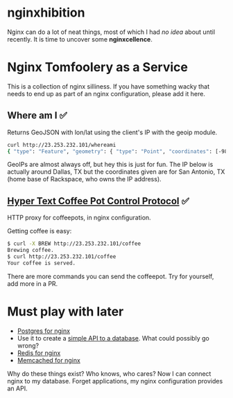 nginxhibition
=============

Nginx can do a lot of neat things, most of which I had *no idea* about until recently. It is time to uncover some **nginxcellence**.

# Nginx Tomfoolery as a Service

This is a collection of nginx silliness. If you have something wacky that needs to end up as part of an nginx configuration, please add it here.

## Where am I :white_check_mark:

Returns GeoJSON with lon/lat using the client's IP with the geoip module. 

```bash
curl http://23.253.232.101/whereami
{ "type": "Feature", "geometry": { "type": "Point", "coordinates": [-98.3987, 29.4889] }, "properties": { "ip": "23.253.232.101" } }
```

GeoIPs are almost always off, but hey this is just for fun. The IP below is actually around Dallas, TX but the coordinates given are for San Antonio, TX (home base of Rackspace, who owns the IP address).

## [Hyper Text Coffee Pot Control Protocol](http://en.wikipedia.org/wiki/Hyper_Text_Coffee_Pot_Control_Protocol) :white_check_mark:

HTTP proxy for coffeepots, in nginx configuration.

Getting coffee is easy:

```bash
$ curl -X BREW http://23.253.232.101/coffee
Brewing coffee.
$ curl http://23.253.232.101/coffee
Your coffee is served.
```

There are more commands you can send the coffeepot. Try for yourself, add more in a PR.

# Must play with later

* [Postgres for nginx](https://github.com/FRiCKLE/ngx_postgres/)
 * Use it to create a [simple API to a database](http://rny.io/nginx/postgresql/2013/07/26/simple-api-with-nginx-and-postgresql.html). What could possibly go wrong?
* [Redis for nginx](http://wiki.nginx.org/HttpRedis2Module)
* [Memcached for nginx](https://github.com/bpaquet/ngx_http_enhanced_memcached_module)

Why do these things exist? Who knows, who cares? Now I can connect nginx to my database.
Forget applications, my nginx configuration provides an API. 


